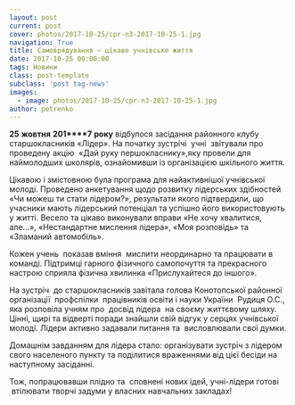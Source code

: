 ```yaml
---
layout: post
current: post
cover: photos/2017-10-25/cpr-n3-2017-10-25-1.jpg
navigation: True
title: Самоврядування – цікаве учнівське життя
date: 2017-10-25 00:00:00
tags: Новини
class: post-template
subclass: 'post tag-news'
images:
  - image: photos/2017-10-25/cpr-n3-2017-10-25-1.jpg
author: petrenko
---
```


**25** **жовтня** **201****7** **року** відбулося засідання районного клубу старшокласників «Лідер». На початку зустрічі  учні  звітували про проведену акцію  «Дай руку першокласнику»,яку провели для наймолодших школярів, ознайомивши із організацією шкільного життя.

Цікавою і змістовною була програма для найактивнішої учнівської молоді. Проведено анкетування щодо розвитку лідерських здібностей «Чи можеш ти стати лідером?», результати якого підтвердили, що учасники мають лідерський потенціал та успішно його використовують у житті. Весело та цікаво виконували вправи «Не хочу хвалитися, але…», «Нестандартне мислення лідера», «Моя розповідь» та «Зламаний автомобіль».

Кожен учень  показав вміння  мислити неординарно та працювати в команді. Підтримці гарного фізичного самопочуття та прекрасного настрою сприяла фізична хвилинка «Прислухайтеся до іншого».

На зустріч  до старшокласників завітала голова Конотопської районної організації  профспілки  працівників освіти і науки України  Рудиця О.С., яка розповіла учням про  досвід лідера  на своєму життєвому шляху. Цінні, щирі та відверті поради знайшли свій відгук у серцях учнівської молоді. Лідери активно задавали питання та  висловлювали свої думки.

Домашнім завданням для лідера стало: організувати зустріч з лідером свого населеного пункту та поділитися враженнями від цієї бесіди на наступному засіданні.

Тож, попрацювавши плідно та  сповнені нових ідей, учні-лідери готові  втілювати творчі задуми у власних навчальних закладах!

